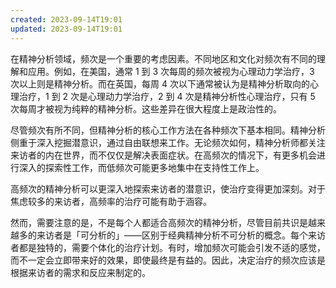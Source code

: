 ```yaml
---
created: 2023-09-14T19:01
updated: 2023-09-14T19:01
---
```

在精神分析领域，频次是一个重要的考虑因素。不同地区和文化对频次有不同的理解和应用。例如，在美国，通常 1 到 3 次每周的频次被视为心理动力学治疗，3 次以上则是精神分析。而在英国，每周 4 次以下通常被认为是精神分析取向的心理治疗，1 到 2 次是心理动力学治疗，2 到 4 次是精神分析性心理治疗，只有 5 次每周才被视为纯粹的精神分析。这些差异在很大程度上是政治性的。

尽管频次有所不同，但精神分析的核心工作方法在各种频次下基本相同。精神分析侧重于深入挖掘潜意识，通过自由联想来工作。无论频次如何，精神分析师都关注来访者的内在世界，而不仅仅是解决表面症状。在高频次的情况下，有更多机会进行深入的探索性工作，而低频次可能更多地集中在支持性工作上。

高频次的精神分析可以更深入地探索来访者的潜意识，使治疗变得更加深刻。对于焦虑较多的来访者，高频率的治疗可能有助于涵容。

然而，需要注意的是，不是每个人都适合高频次的精神分析，尽管目前共识是越来越多的来访者是「可分析的」——区别于经典精神分析不可分析的概念。每个来访者都是独特的，需要个体化的治疗计划。有时，增加频次可能会引发不适的感觉，而不一定会立即带来好的效果，即使最终是有益的。因此，决定治疗的频次应该是根据来访者的需求和反应来制定的。